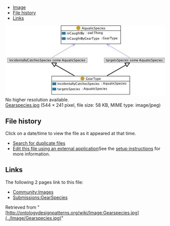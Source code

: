 * [Image](../Image/Gearspecies.jpg#file)
* [File history](../Image/Gearspecies.jpg#filehistory)
* [Links](../Image/Gearspecies.jpg#filelinks)

[![Image:Gearspecies.jpg](../images/9/96/Gearspecies.jpg)](../images/9/96/Gearspecies.jpg)  
No higher resolution available.  
[Gearspecies.jpg](../images/9/96/Gearspecies.jpg)‎ (544 × 241 pixel, file size: 58 KB, MIME type: image/jpeg)

## File history

Click on a date/time to view the file as it appeared at that time.



  
* [Search for duplicate files](http://ontologydesignpatterns.org/wiki/Special:FileDuplicateSearch/Gearspecies.jpg "Special:FileDuplicateSearch/Gearspecies.jpg")
* [Edit this file using an external application](http://ontologydesignpatterns.org/wiki/index.php?title=Image:Gearspecies.jpg&action=edit&externaledit=true&mode=file "Image:Gearspecies.jpg")See the [setup instructions](http://www.mediawiki.org/wiki/Manual:External_editors "http://www.mediawiki.org/wiki/Manual:External_editors") for more information.

## Links



The following 2 pages link to this file:


* [Community:Images](../Community/Images "Community:Images")
* [Submissions:GearSpecies](../Submissions/GearSpecies "Submissions:GearSpecies")


Retrieved from "[http://ontologydesignpatterns.org/wiki/Image:Gearspecies.jpg](../Image/Gearspecies.jpg)"